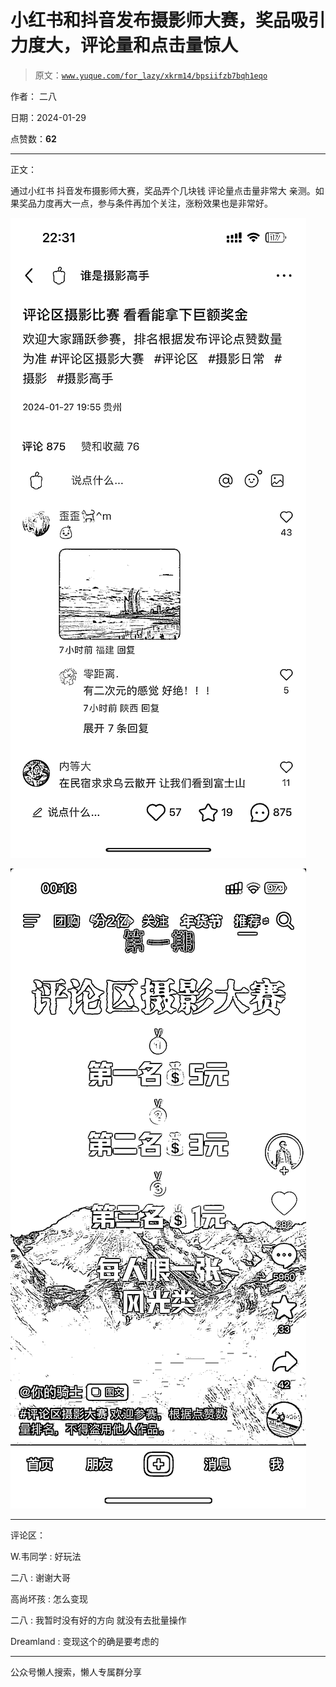 # 小红书和抖音发布摄影师大赛，奖品吸引力度大，评论量和点击量惊人

> 原文：[`www.yuque.com/for_lazy/xkrm14/bpsiifzb7bqh1eqo`](https://www.yuque.com/for_lazy/xkrm14/bpsiifzb7bqh1eqo)

作者： 二八

日期：2024-01-29

点赞数：**62**

* * *

正文：

通过小红书 抖音发布摄影师大赛，奖品弄个几块钱 评论量点击量非常大 亲测。如果奖品力度再大一点，参与条件再加个关注，涨粉效果也是非常好。

![](img/ce641c9d39734860523fcecff935d4cd.png)

![](img/f08c1e10fe5b594c3cd7ae6db0248827.png)

* * *

评论区：

W.韦同学 : 好玩法

二八 : 谢谢大哥

高尚坏孩 : 怎么变现

二八 : 我暂时没有好的方向 就没有去批量操作

Dreamland : 变现这个的确是要考虑的

* * *

公众号懒人搜索，懒人专属群分享